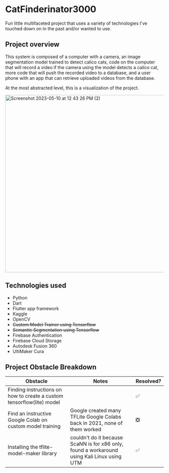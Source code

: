 # CatFinderinator3000
Fun little multifaceted project that uses a variety of technologies I've touched down on in the past and/or wanted to use.

## Project overview
This system is composed of a computer with a camera, an image segmentation model trained to detect calico cats, code on the computer that will record a video if the camera using the model detects a calico cat, more code that will push the recorded video to a database, and a user phone with an app that can retrieve uploaded videos from the database.

At the most abstracted level, this is a visualization of the project.

<img width="563" alt="Screenshot 2023-05-10 at 12 43 26 PM (2)" src="https://github.com/Mooobert/CatFinderinator3000/assets/82725378/e32655af-2f40-4ecb-b26d-d1ba49db03fc">

## Technologies used
- Python
- Dart
- Flutter app framework
- Kaggle
- OpenCV
- ~~Custom Model Trainer using Tensorflow~~
- ~~Semantic Segmentation using Tensorflow~~
- Firebase Authentication
- Firebase Cloud Storage
- Autodesk Fusion 360
- UltiMaker Cura

## Project Obstacle Breakdown
Obstacle | Notes | Resolved?
--- | --- | ---
Finding instructions on how to create a custom tensorflow(lite) model |  | ✅ 
Find an instructive Google Colab on custom model training | Google created many TFLite Google Colabs back in 2021, none of them worked | ❎
Installing the tflite-model-maker library | couldn't do it because ScaNN is for x86 only, found a workaround using Kali Linux using UTM | ✅

